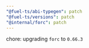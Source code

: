 ```yaml
---
"@fuel-ts/abi-typegen": patch
"@fuel-ts/versions": patch
"@internal/forc": patch
---
```


chore: upgrading `forc` to `0.66.3`
